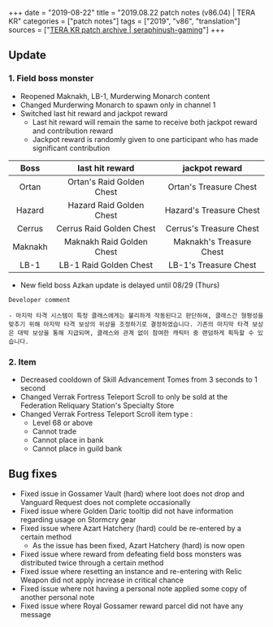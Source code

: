 +++
date = "2019-08-22"
title = "2019.08.22 patch notes (v86.04) | TERA KR"
categories = ["patch notes"]
tags = ["2019", "v86", "translation"]
sources = ["[TERA KR patch archive | seraphinush-gaming](/ko/patch/2019/v86-04)"]
+++

## Update

### **1.** Field boss monster
- Reopened Maknakh, LB-1, Murderwing Monarch content
- Changed Murderwing Monarch to spawn only in channel 1
- Switched last hit reward and jackpot reward
  - Last hit reward will remain the same to receive both jackpot reward and contribution reward
  - Jackpot reward is randomly given to one participant who has made significant contribution

| Boss | last hit reward | jackpot reward |
| :-: | :-: | :-: |
| Ortan | Ortan's Raid Golden Chest | Ortan's Treasure Chest |
| Hazard | Hazard Raid Golden Chest | Hazard's Treasure Chest |
| Cerrus | Cerrus Raid Golden Chest | Cerrus's Treasure Chest |
| Maknakh | Maknakh Raid Golden Chest | Maknakh's Treasure Chest |
| LB-1 | LB-1 Raid Golden Chest | LB-1's Treasure Chest |

- New field boss Azkan update is delayed until 08/29 (Thurs)

```
Developer comment

- 마지막 타격 시스템이 특정 클래스에게는 불리하게 작동된다고 판단하여, 클래스간 형평성을 맞추기 위해 마지막 타격 보상의 위상을 조정하기로 결정하였습니다. 기존의 마지막 타격 보상은 대박 보상을 통해 지급되며, 클래스와 관계 없이 참여한 캐릭터 중 랜덤하게 획득할 수 있습니다.
```

### **2.** Item
- Decreased cooldown of Skill Advancement Tomes from 3 seconds to 1 second
- Changed Verrak Fortress Teleport Scroll to only be sold at the Federation Reliquary Station's Specialty Store
- Changed Verrak Fortress Teleport Scroll item type :
  - Level 68 or above
  - Cannot trade
  - Cannot place in bank
  - Cannot place in guild bank

## Bug fixes

- Fixed issue in Gossamer Vault (hard) where loot does not drop and Vanguard Request does not complete occasionally
- Fixed issue where Golden Daric tooltip did not have information regarding usage on Stormcry gear
- Fixed issue where Azart Hatchery (hard) could be re-entered by a certain method
  - As the issue has been fixed, Azart Hatchery (hard) is now open
- Fixed issue where reward from defeating field boss monsters was distributed twice through a certain method
- Fixed issue where resetting an instance and re-entering with Relic Weapon did not apply increase in critical chance
- Fixed issue where not having a personal note applied some copy of another personal note
- Fixed issue where Royal Gossamer reward parcel did not have any message
